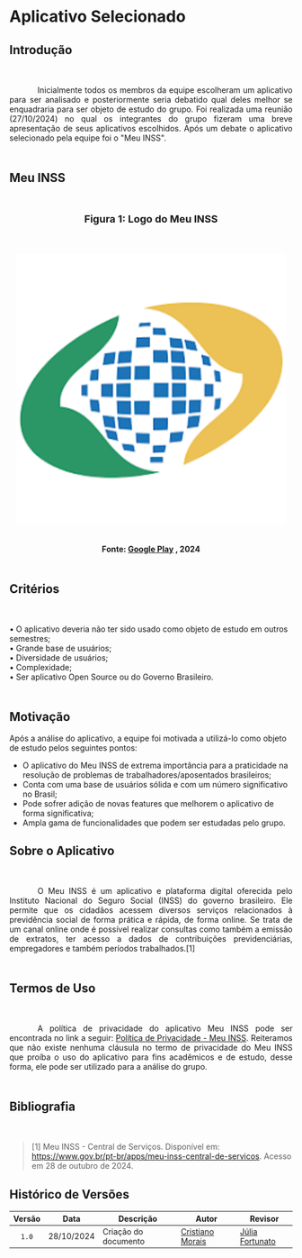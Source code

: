 # Aplicativo Selecionado

## <p style="margin-bottom: 50px;">Introdução</p>



   <p style="text-align: justify; text-indent: 50px; margin-bottom: 50px;"> Inicialmente todos os membros da equipe escolheram um aplicativo para ser analisado e posteriormente seria debatido qual deles melhor se enquadraria para ser objeto de estudo do grupo. Foi realizada uma reunião (27/10/2024) no qual os integrantes do grupo fizeram uma breve apresentação de seus aplicativos escolhidos. Após um debate o aplicativo selecionado pela equipe foi o "Meu INSS".</p>

## <p style="margin-bottom: 50px;">Meu INSS</p>

<div align="center">
  <font size="4"><p style="text-align: center; margin-bottom: 50px;"><b>Figura 1: Logo do Meu INSS</b></p></font>
</div>

<div align="center">
<img src="../../imagens/logoinss.svg" alt="Logo do Meu INSS" style=" max-width: 100%; height: auto; margin-bottom: 20px;">
</div>
<div align="center">
<p style="text-align: center; margin-bottom: 50px;">
  <b>Fonte: <a href="https://play.google.com/store/apps/details?id=br.gov.dataprev.meuinss&hl=pt-BR">Google Play</a> , 2024</b>
</p>
</div>

## <p style="margin-bottom: 50px;">Critérios</p>

<p style ="margin-bottom: 50px;" >• O aplicativo deveria não ter sido usado como objeto de estudo em outros semestres;<br> 
            • Grande base de usuários;<br> 
            • Diversidade de usuários;<br>
            • Complexidade;<br>
            • Ser aplicativo Open Source ou do Governo Brasileiro. </p>

## Motivação
Após a análise do aplicativo, a equipe foi motivada a utilizá-lo como objeto de estudo pelos seguintes pontos:

- O aplicativo do Meu INSS de extrema importância para a praticidade na resolução de problemas de trabalhadores/aposentados brasileiros;
- Conta com uma base de usuários sólida e com um número significativo no Brasil;
- Pode sofrer adição de novas features que melhorem o aplicativo de forma significativa;
- Ampla gama de funcionalidades que podem ser estudadas pelo grupo.


## <p style="margin-bottom: 50px;">Sobre o Aplicativo</p>

<p style="text-align: justify; text-indent: 50px; margin-bottom: 50px;">O Meu INSS é um aplicativo e plataforma digital oferecida pelo Instituto Nacional do Seguro Social (INSS) do governo brasileiro. Ele permite que os cidadãos acessem diversos serviços relacionados à previdência social de forma prática e rápida, de forma online. Se trata de um canal online onde é possível realizar consultas como também a emissão de extratos, ter acesso a dados de contribuições previdenciárias, empregadores e também períodos trabalhados.[1]</p>


## <p style="margin-bottom: 50px;">Termos de Uso</p>

<p style="text-align: justify; text-indent: 50px; margin-bottom: 50px;">
    A política de privacidade do aplicativo Meu INSS pode ser encontrada no link a seguir: 
    <a href="https://www.gov.br/inss/pt-br/canais_atendimento/meu-inss/politica-de-privacidade-do-meu-inss">Política de Privacidade - Meu INSS</a>.
    Reiteramos que não existe nenhuma cláusula no termo de privacidade do Meu INSS que proíba o uso do aplicativo para fins acadêmicos e de estudo, desse forma, ele pode ser utilizado para a análise do grupo.
</p>

## <p style="margin-bottom: 50px;">Bibliografia</p>

>[1] Meu INSS - Central de Serviços. Disponível em: https://www.gov.br/pt-br/apps/meu-inss-central-de-servicos. Acesso em 28 de outubro de 2024. 

## Histórico de Versões

| Versão | Data | Descrição | Autor | Revisor |
| :----: | ---- | --------- | ----- | ------- |
| `1.0`  |28/10/2024| Criação do documento | [Cristiano Morais](https://github.com/CristianoMoraiss) |[Júlia Fortunato](https://github.com/julia-fortunato)|




